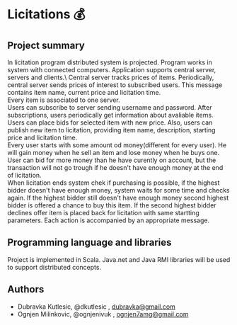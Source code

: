 # Licitations 💰

## Project summary

  In licitation program distributed system is projected. Program works in system with connected computers. Application supports central server, servers and clients.\ 
  Central server tracks prices of items. Periodically, central server sends prices of interest to subscribed users. This message contains item name, current price and licitation time.\
  Every item is associated to one server.\
  Users can subscribe to server sending username and password. After subscriptions, users periodically get information about avaliable items. Users can place bids for selected item with new price. Also, users can publish new item to licitation, providing item name, description, starting price and licitation time.\
  Every user starts with some amount od money(different for every user). He will gain money when he sell an item and lose money when he buys one. User can bid for more money than he have curently on account, but the transaction will not go trough if he doesn't have enough money at the end of licitation.\
 When licitation ends system chek if purchasing is possible, if the highest bidder doesn't have enough money, system waits for some time and checks again. If the highest bidder still doesn't have enough money second highest bidder is offered a chance to buy this item. If the second highest bidder declines offer item is placed back for licitation with same startting parameters. Each action is accompanied by an appropriate message.

## Programming language and libraries

Project is implemented in Scala. 
Java.net and Java RMI libraries will be used to support distributed concepts.

## Authors 

- Dubravka Kutlesic, @dkutlesic , dubravka@gmail.com 
- Ognjen Milinkovic, @ognjenivuk , ognjen7amg@gmail.com


